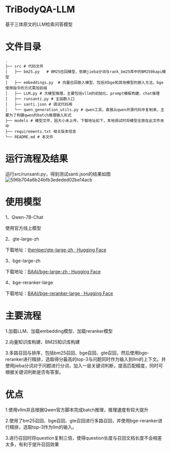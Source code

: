 # TriBodyQA-LLM
基于三体原文的LLM检索问答模型

# 文件目录

```
. 
├── src # 代码文件
│   ├── bm25.py   # BM25召回模型，依赖jieba分词与rank_bm25库中的BM250kapi模型
│   ├── embeddings.py  # 向量召回嵌入模型，包括对bge和其他模型的嵌入方法，bge使用指令的方式需加前缀
│   ├── LLM.py # 大模型推理，主要包括vllm的初始化，prompt模板构建，chat推理
│   ├── runsanti.py # 主函数入口
│   ├── santi.json # 调试代码用
│   └── qwen_generation_utils.py # qwen工具，直接从qwen开源代码中复制来，主要为了构建qwen的batch推理输入形式
├── models # 模型文件，因大小未上传，下载地址如下，本地调试时将模型全放在此文件夹中
├── requirements.txt 相关版本信息
└── README.md # 本文件
```

# 运行流程及结果
运行src/runsanti.py，得到测试santi.json的结果如图
![596b704a6b24bfb3ededed02be14acb](https://github.com/1IsMaple/TriBodyQA-LLM/assets/137876510/592db9ac-be00-4578-bbd2-d052b4ce295c)

# 使用模型

1、Qwen-7B-Chat

使用官方线上模型

2、gte-large-zh

下载地址：[thenlper/gte-large-zh · Hugging Face](https://huggingface.co/thenlper/gte-large-zh)

3、bge-large-zh

下载地址：[BAAI/bge-large-zh · Hugging Face](https://huggingface.co/BAAI/bge-large-zh)

4、bge-reranker-large

下载地址：[BAAI/bge-reranker-large · Hugging Face](https://huggingface.co/BAAI/bge-reranker-large)


# 主要流程

1.加载LLM、加载embedding模型、加载reranker模型

2.向量知识库构建、BM25知识库构建

3.多路召回与排序，包括bm25召回、bge召回、gte召回，然后使用bge-reranker进行精排，选取得分最高的top-3与问题同时作为输入到llm的上下文。并使用jieba分词对于问题进行分词，加入一层关键词判断，提高匹配精度，同时可根据关键词判断是否有答案。

# 优点

1.使用vllm并且根据Qwen官方脚本完成batch推理，推理速度有较大提升

2.使用了bm25召回、bge召回、gte召回进行多路召回，并使用bge-reranker进行精排，选取top-3作为llm的输入。

3.进行召回时将question复制三倍，使得question长度与召回文档长度不会相差太多，有利于提升召回效果
